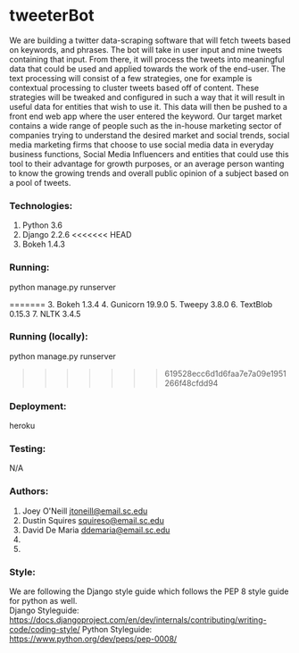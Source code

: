 # tweeterBot
We are building a twitter data-scraping software that will fetch tweets based on keywords, and phrases. The bot will take in user input and mine tweets containing that input. From there, it will process the tweets into meaningful data that could be used and applied towards the work of the end-user. The text processing will consist of a few strategies, one for example is contextual processing to cluster tweets based off of content. These strategies will be tweaked and configured in such a way that it will result in useful data for entities that wish to use it. This data will then be pushed to a front end web app where the user entered the keyword. Our target market contains a wide range of people such as the in-house marketing sector of companies trying to understand the desired market and social trends, social media marketing firms that choose to use social media data in everyday business functions, Social Media Influencers and entities that could use this tool to their advantage for growth purposes, or an average person wanting to know the growing trends and overall public opinion of a subject based on a pool of tweets.

### Technologies:
  1. Python 3.6
  2. Django 2.2.6
<<<<<<< HEAD
  3. Bokeh 1.4.3

### Running:
  python manage.py runserver

=======
  3. Bokeh 1.3.4
  4. Gunicorn 19.9.0
  5. Tweepy 3.8.0
  6. TextBlob 0.15.3
  7. NLTK 3.4.5
 
### Running (locally):
  python manage.py runserver 
  
>>>>>>> 619528ecc6d1d6faa7e7a09e1951266f48cfdd94
### Deployment:
  heroku

### Testing:
  N/A

### Authors:
  1. Joey O'Neill jtoneill@email.sc.edu
  2. Dustin Squires squireso@email.sc.edu
  3. David De Maria ddemaria@email.sc.edu
  4.
  5.
  
### Style:
  We are following the Django style guide which follows the PEP 8 style guide for python as well.  
  Django Styleguide: https://docs.djangoproject.com/en/dev/internals/contributing/writing-code/coding-style/
  Python Styleguide: https://www.python.org/dev/peps/pep-0008/
